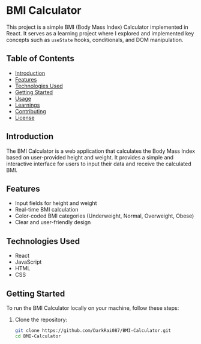 
# BMI Calculator

This project is a simple BMI (Body Mass Index) Calculator implemented in React. It serves as a learning project where I explored and implemented key concepts such as `useState` hooks, conditionals, and DOM manipulation.

## Table of Contents

- [Introduction](#introduction)
- [Features](#features)
- [Technologies Used](#technologies-used)
- [Getting Started](#getting-started)
- [Usage](#usage)
- [Learnings](#learnings)
- [Contributing](#contributing)
- [License](#license)

## Introduction

The BMI Calculator is a web application that calculates the Body Mass Index based on user-provided height and weight. It provides a simple and interactive interface for users to input their data and receive the calculated BMI.

## Features

- Input fields for height and weight
- Real-time BMI calculation
- Color-coded BMI categories (Underweight, Normal, Overweight, Obese)
- Clear and user-friendly design

## Technologies Used

- React
- JavaScript
- HTML
- CSS

## Getting Started

To run the BMI Calculator locally on your machine, follow these steps:

1. Clone the repository:

   ```bash
   git clone https://github.com/DarkRai087/BMI-Calculator.git
   cd BMI-Calculator
